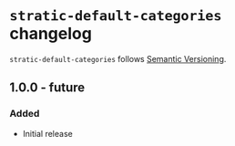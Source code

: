 # `stratic-default-categories` changelog

`stratic-default-categories` follows [Semantic Versioning][1].

## 1.0.0 - future

### Added

* Initial release

 [1]: http://semver.org/
